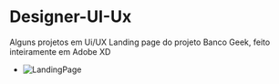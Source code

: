 # Designer-UI-Ux
Alguns projetos em Ui/UX
Landing page do projeto Banco Geek, feito inteiramente em Adobe XD
- ![LandingPage](https://user-images.githubusercontent.com/102264317/189460421-1bcafc95-5c85-4e6e-82c6-2e9882536c12.jpg)
